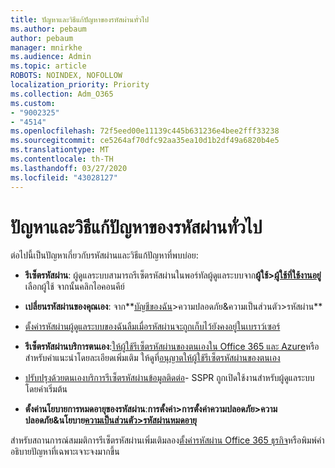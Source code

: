 ```yaml
---
title: ปัญหาและวิธีแก้ปัญหาของรหัสผ่านทั่วไป
ms.author: pebaum
author: pebaum
manager: mnirkhe
ms.audience: Admin
ms.topic: article
ROBOTS: NOINDEX, NOFOLLOW
localization_priority: Priority
ms.collection: Adm_O365
ms.custom:
- "9002325"
- "4514"
ms.openlocfilehash: 72f5eed00e11139c445b631236e4bee2fff33238
ms.sourcegitcommit: ce5264af70dfc92aa35ea10d1b2df49a6820b4e5
ms.translationtype: MT
ms.contentlocale: th-TH
ms.lasthandoff: 03/27/2020
ms.locfileid: "43028127"
---
```

# <a name="common-password-issues-and-resolutions"></a>ปัญหาและวิธีแก้ปัญหาของรหัสผ่านทั่วไป

ต่อไปนี้เป็นปัญหาเกี่ยวกับรหัสผ่านและวิธีแก้ปัญหาที่พบบ่อย:

- **รีเซ็ตรหัสผ่าน**: ผู้ดูแลระบบสามารถรีเซ็ตรหัสผ่านในพอร์ทัลผู้ดูแลระบบจาก**ผู้ใช้>[ผู้ใช้ที่ใช้งานอยู่](https://portal.office.com/adminportal/home#/users)** เลือกผู้ใช้ จากนั้นคลิกไอคอนคีย์

- **เปลี่ยนรหัสผ่านของคุณเอง**: จาก**[บัญชีของฉัน](https://portal.office.com/account/#home)>ความปลอดภัย&ความเป็นส่วนตัว>รหัสผ่าน**

- [ตั้งค่ารหัสผ่านผู้ดูแลระบบของฉันลืมเมื่อรหัสผ่านจะถูกเก็บไว้ยังคงอยู่ในเบราว์เซอร์](https://docs.microsoft.com/microsoft-365/admin/add-users/reset-passwords?view=o365-worldwide#reset-my-office-365-tenant-admin-password)

- **รีเซ็ตรหัสผ่านบริการตนเอง**:[ให้ผู้ใช้รีเซ็ตรหัสผ่านของตนเองใน Office 365 และ Azure](https://portal.office.com/adminportal/home#/SettingsMultiPivot/:/Settings/L1/SelfServiceReset)หรือสําหรับคําแนะนําโดยละเอียดเพิ่มเติม ให้ดูที่[อนุญาตให้ผู้ใช้รีเซ็ตรหัสผ่านของตนเอง](https://docs.microsoft.com/microsoft-365/admin/add-users/let-users-reset-passwords)

- [ปรับปรุงด้วยตนเองบริการรีเซ็ตรหัสผ่านข้อมูลติดต่อ](https://go.microsoft.com/fwlink/?linkid=849451)- SSPR ถูกเปิดใช้งานสําหรับผู้ดูแลระบบโดยค่าเริ่มต้น 

- **ตั้งค่านโยบายการหมดอายุของรหัสผ่าน**:**การตั้งค่า>การตั้งค่าความปลอดภัย>ความปลอดภัย&นโยบาย[ความเป็นส่วนตัว>รหัสผ่านหมดอายุ](https://admin.microsoft.com/AdminPortal/Home#/SettingsMultiPivot/:/Settings/L1/PasswordPolicy)**

สําหรับสถานการณ์สมมติการรีเซ็ตรหัสผ่านเพิ่มเติมลอง[ตั้งค่ารหัสผ่าน Office 365 ธุรกิจ](https://docs.microsoft.com/microsoft-365/admin/add-users/reset-passwords)หรือพิมพ์คําอธิบายปัญหาที่เฉพาะเจาะจงมากขึ้น
